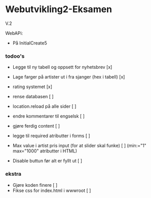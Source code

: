 # Webutvikling2-Eksamen
V.2


WebAPi:
- På InitialCreate5


### todoo's ###
- Legge til ny tabell og oppsett for nyhetsbrev [x]
- Lage farger på artister ut i fra sjanger (hex i tabell) [x]
- rating systemet [x]


- rense databasen [ ]
- location.reload på alle sider [ ]
- endre kommentarer til engselsk [ ]
- gjøre ferdig content [ ]


- legge til required atributter i forms [ ]
- Max value i artist pris input (for at slider skal funke) [ ] (min:="1" max="1000" atributter i HTML)
- Disable buttun før alt er fyllt ut [ ]



### ekstra ###
- Gjøre koden finere [ ]
- Fikse css for index.html i wwwroot [ ]